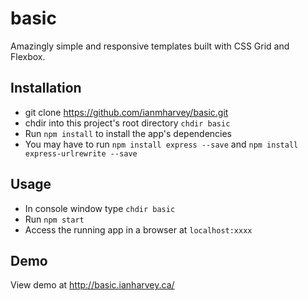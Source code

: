 # basic

Amazingly simple and responsive templates built with CSS Grid and Flexbox.

## Installation

+ git clone https://github.com/ianmharvey/basic.git
+ chdir into this project's root directory `chdir basic`
+ Run `npm install` to install the app's dependencies
+ You may have to run `npm install express --save` and `npm install express-urlrewrite --save` 

## Usage

+ In console window type `chdir basic` 
+ Run `npm start`
+ Access the running app in a browser at `localhost:xxxx`

## Demo

View demo at http://basic.ianharvey.ca/

